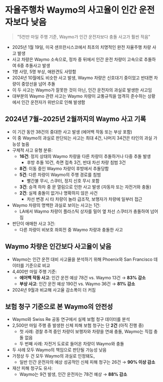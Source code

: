 # 자율주행차 Waymo의 사고율이 인간 운전자보다 낮음

> "5천만 마일 주행 기준, Waymo가 인간 운전자보다 충돌 사고가 훨씬 적음"

* 2025년 1월 19일, 미국 샌프란시스코에서 최초의 치명적인 완전 자율주행 차량 사고 발생
* 사고 차량은 Waymo 소속으로, 정차 중 뒤에서 인간 운전 차량이 고속으로 추돌하여 6중 추돌사고 발생
* 1명 사망, 5명 부상, 애완견도 사망함
* 2024년 10월에도 비슷한 사고 발생, Waymo 차량은 신호대기 중이었고 반대편 차량이 중앙선을 넘어 추돌
* 이 두 사고는 Waymo가 잘못한 것이 아닌, 인간 운전자의 과실로 발생한 사고임
* 대부분의 Waymo 관련 사고는 Waymo 차량이 교통규칙을 엄격히 준수하는 상황에서 인간 운전자가 위반으로 인해 발생함

2024년 7월~2025년 2월까지의 Waymo 사고 기록
--------------------------------

* 이 기간 동안 38건의 중대한 사고 발생 (에어백 작동 또는 부상 포함)
* 이 중 Waymo의 과실로 판단되는 사고는 최대 4건, 나머지 34건은 타인의 과실 가능성 높음
* 구체적 사고 유형 분류:
  + **16건**: 정지 상태의 Waymo 차량을 다른 차량이 추돌하거나 다중 추돌 발생
    - 후방 추돌 10건, 측면 접촉 3건, 반대 차선 차량 침범 3건
  + **8건**: 이동 중인 Waymo 차량이 후방에서 추돌당함
  + **5건**: 다른 차량이 Waymo의 주행 경로를 침범
    - 빨간불 무시, 스쿠터, 정지 신호 무시 포함
  + **3건**: 승객 하차 중 문 열림으로 인한 사고 발생 (자동차 또는 자전거와 충돌)
  + **2건**: 실제 충돌이 없거나 명확하지 않은 사건
    - 차선 변경 시 타 차량이 놀라 급조작, 보행자가 차량에 일부러 접근
* Waymo 차량의 명백한 과실로 보이는 사고는 1건:
  + LA에서 Waymo 차량이 플라스틱 상자를 밀어 옆 차선 스쿠터가 충돌하여 넘어짐
* 판단이 애매한 사고 3건:
  + 다른 차량이 비보호 좌회전 중 Waymo 차량과 충돌한 사고

Waymo 차량은 인간보다 사고율이 낮음
----------------------

* Waymo는 인간 운전 대비 사고율을 분석하기 위해 Phoenix와 San Francisco 데이터를 기준으로 비교
* 4,400만 마일 주행 기준:
  + **에어백 작동 사고**: 인간 운전 예상 78건 vs. Waymo 13건 → **83% 감소**
  + **부상 사고**: 인간 운전 예상 190건 vs. Waymo 36건 → **81% 감소**
* 2024년 9월과 비교해 사고율 감소폭이 더 커짐

보험 청구 기준으로 본 Waymo의 안전성
-----------------------

* Waymo와 Swiss Re 공동 연구에서 실제 보험 청구 데이터를 분석
* 2,500만 마일 주행 중 발생한 신체 피해 보험 청구는 단 **2건** (아직 진행 중)
  + 첫 사례: 경찰 추격 중인 차량이 보행자와 차량을 연쇄 충돌, Waymo는 직접 충돌 없음
  + 두 번째 사례: 자전거 도로로 들어온 차량이 Waymo와 충돌
* 두 사례 모두 Waymo의 책임으로 판단될 가능성 낮음
* 가정상 두 건 모두 Waymo의 과실로 인정돼도,
  + 일반 인간 운전자의 예상 성공적인 신체 피해 청구는 26건 → **90% 이상 감소**
* 재산 피해 청구도 유사:
  + Waymo는 9건 발생, 인간 운전자는 78건 예상 → **88% 감소**
